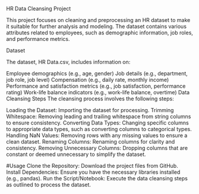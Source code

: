 HR Data Cleansing Project

This project focuses on cleaning and preprocessing an HR dataset to make it suitable for further analysis and modeling. The dataset contains various attributes related to employees, such as demographic information, job roles, and performance metrics.

Dataset

The dataset, HR Data.csv, includes information on:

Employee demographics (e.g., age, gender)
Job details (e.g., department, job role, job level)
Compensation (e.g., daily rate, monthly income)
Performance and satisfaction metrics (e.g., job satisfaction, performance rating)
Work-life balance indicators (e.g., work-life balance, overtime)
Data Cleansing Steps
The cleansing process involves the following steps:

Loading the Dataset: Importing the dataset for processing.
Trimming Whitespace: Removing leading and trailing whitespace from string columns to ensure consistency.
Converting Data Types: Changing specific columns to appropriate data types, such as converting columns to categorical types.
Handling NaN Values: Removing rows with any missing values to ensure a clean dataset.
Renaming Columns: Renaming columns for clarity and consistency.
Removing Unnecessary Columns: Dropping columns that are constant or deemed unnecessary to simplify the dataset.

#Usage
Clone the Repository: Download the project files from GitHub.
Install Dependencies: Ensure you have the necessary libraries installed (e.g., pandas).
Run the Script/Notebook: Execute the data cleansing steps as outlined to process the dataset.
